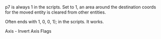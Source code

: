 p7 is always 1 in the scripts. Set to 1, an area around the destination coords for the moved entity is cleared from other entities. 
 
Often ends with 1, 0, 0, 1); in the scripts. It works. 

Axis - Invert Axis Flags